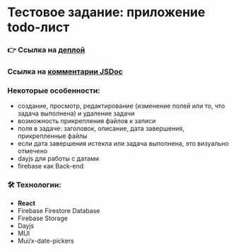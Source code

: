 # Тестовое задание: приложение todo-лист

### 👉 Ссылка на [деплой](https://react-todo-files-test.vercel.app/)
### Ссылка на [комментарии JSDoc](https://ilia-io.github.io/jsdoc-test/)

### Некоторые особенности:
- создание, просмотр, редактирование (изменение полей или то, что задача выполнена) и удаление задачи
- возможность прикрепления файлов к записи
- поля в задаче: заголовок, описание, дата завершения, прикрепленные файлы
- если дата завершения истекла или задача выполнена, это визуально отмечено
- dayjs для работы с датами
- firebase как Back-end

### 🛠️ Технологии:

- **React**
- Firebase Firestore Database
- Firebase Storage
- Dayjs
- MUI
- Mui/x-date-pickers

